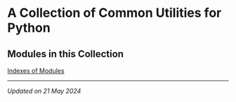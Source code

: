 # A Collection of Common Utilities for Python

## Modules in this Collection

[Indexes of Modules](docs/index.md)

***
*Updated on 21 May 2024*
